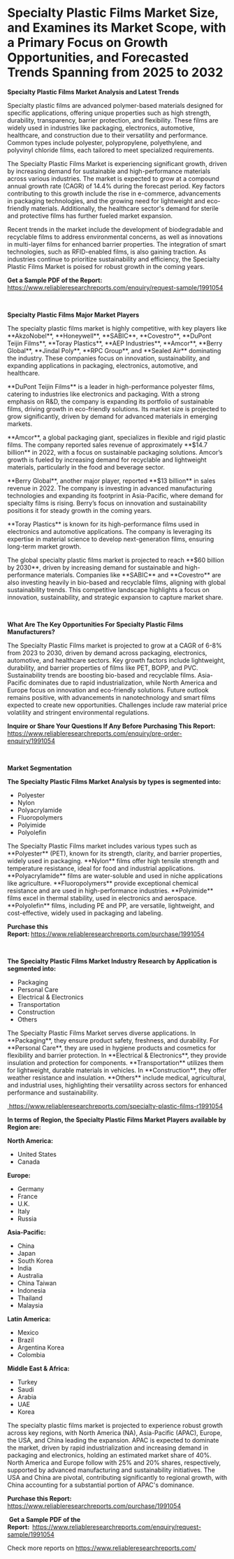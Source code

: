 <p><h1>Specialty Plastic Films Market Size, and Examines its Market Scope, with a Primary Focus on Growth Opportunities, and Forecasted Trends Spanning from 2025 to 2032</h1></p><p><strong>Specialty Plastic Films Market Analysis and Latest Trends</strong></p>
<p><p>Specialty plastic films are advanced polymer-based materials designed for specific applications, offering unique properties such as high strength, durability, transparency, barrier protection, and flexibility. These films are widely used in industries like packaging, electronics, automotive, healthcare, and construction due to their versatility and performance. Common types include polyester, polypropylene, polyethylene, and polyvinyl chloride films, each tailored to meet specialized requirements.</p><p>The Specialty Plastic Films Market is experiencing significant growth, driven by increasing demand for sustainable and high-performance materials across various industries. The market is expected to grow at a compound annual growth rate (CAGR) of 14.4% during the forecast period. Key factors contributing to this growth include the rise in e-commerce, advancements in packaging technologies, and the growing need for lightweight and eco-friendly materials. Additionally, the healthcare sector's demand for sterile and protective films has further fueled market expansion.</p><p>Recent trends in the market include the development of biodegradable and recyclable films to address environmental concerns, as well as innovations in multi-layer films for enhanced barrier properties. The integration of smart technologies, such as RFID-enabled films, is also gaining traction. As industries continue to prioritize sustainability and efficiency, the Specialty Plastic Films Market is poised for robust growth in the coming years.</p></p>
<p><strong>Get a Sample PDF of the Report:&nbsp;</strong> <a href="https://www.reliableresearchreports.com/enquiry/request-sample/1991054?utm_campaign=1581&utm_medium=2&utm_source=Github&utm_content=ia&utm_term=25012025&utm_id=specialty-plastic-films">https://www.reliableresearchreports.com/enquiry/request-sample/1991054</a></p>
<p>&nbsp;</p>
<p><strong>Specialty Plastic Films Major Market Players</strong></p>
<p><p>The specialty plastic films market is highly competitive, with key players like **AkzoNobel**, **Honeywell**, **SABIC**, **Covestro**, **DuPont Teijin Films**, **Toray Plastics**, **AEP Industries**, **Amcor**, **Berry Global**, **Jindal Poly**, **RPC Group**, and **Sealed Air** dominating the industry. These companies focus on innovation, sustainability, and expanding applications in packaging, electronics, automotive, and healthcare.</p><p>**DuPont Teijin Films** is a leader in high-performance polyester films, catering to industries like electronics and packaging. With a strong emphasis on R&D, the company is expanding its portfolio of sustainable films, driving growth in eco-friendly solutions. Its market size is projected to grow significantly, driven by demand for advanced materials in emerging markets.</p><p>**Amcor**, a global packaging giant, specializes in flexible and rigid plastic films. The company reported sales revenue of approximately **$14.7 billion** in 2022, with a focus on sustainable packaging solutions. Amcor’s growth is fueled by increasing demand for recyclable and lightweight materials, particularly in the food and beverage sector.</p><p>**Berry Global**, another major player, reported **$13 billion** in sales revenue in 2022. The company is investing in advanced manufacturing technologies and expanding its footprint in Asia-Pacific, where demand for specialty films is rising. Berry’s focus on innovation and sustainability positions it for steady growth in the coming years.</p><p>**Toray Plastics** is known for its high-performance films used in electronics and automotive applications. The company is leveraging its expertise in material science to develop next-generation films, ensuring long-term market growth.</p><p>The global specialty plastic films market is projected to reach **$60 billion by 2030**, driven by increasing demand for sustainable and high-performance materials. Companies like **SABIC** and **Covestro** are also investing heavily in bio-based and recyclable films, aligning with global sustainability trends. This competitive landscape highlights a focus on innovation, sustainability, and strategic expansion to capture market share.</p></p>
<p>&nbsp;</p>
<p><strong>What Are The Key Opportunities For Specialty Plastic Films Manufacturers?</strong></p>
<p><p>The Specialty Plastic Films market is projected to grow at a CAGR of 6-8% from 2023 to 2030, driven by demand across packaging, electronics, automotive, and healthcare sectors. Key growth factors include lightweight, durability, and barrier properties of films like PET, BOPP, and PVC. Sustainability trends are boosting bio-based and recyclable films. Asia-Pacific dominates due to rapid industrialization, while North America and Europe focus on innovation and eco-friendly solutions. Future outlook remains positive, with advancements in nanotechnology and smart films expected to create new opportunities. Challenges include raw material price volatility and stringent environmental regulations.</p></p>
<p><strong>Inquire or Share Your Questions If Any Before Purchasing This Report:</strong> <a href="https://www.reliableresearchreports.com/enquiry/pre-order-enquiry/1991054?utm_campaign=1581&utm_medium=2&utm_source=Github&utm_content=ia&utm_term=25012025&utm_id=specialty-plastic-films">https://www.reliableresearchreports.com/enquiry/pre-order-enquiry/1991054</a></p>
<p>&nbsp;</p>
<p><strong>Market Segmentation</strong></p>
<p><strong>The Specialty Plastic Films Market Analysis by types is segmented into:</strong></p>
<p><ul><li>Polyester</li><li>Nylon</li><li>Polyacrylamide</li><li>Fluoropolymers</li><li>Polyimide</li><li>Polyolefin</li></ul></p>
<p><p>The Specialty Plastic Films market includes various types such as **Polyester** (PET), known for its strength, clarity, and barrier properties, widely used in packaging. **Nylon** films offer high tensile strength and temperature resistance, ideal for food and industrial applications. **Polyacrylamide** films are water-soluble and used in niche applications like agriculture. **Fluoropolymers** provide exceptional chemical resistance and are used in high-performance industries. **Polyimide** films excel in thermal stability, used in electronics and aerospace. **Polyolefin** films, including PE and PP, are versatile, lightweight, and cost-effective, widely used in packaging and labeling.</p></p>
<p><strong>Purchase this Report:&nbsp;</strong><a href="https://www.reliableresearchreports.com/purchase/1991054?utm_campaign=1581&utm_medium=2&utm_source=Github&utm_content=ia&utm_term=25012025&utm_id=specialty-plastic-films">https://www.reliableresearchreports.com/purchase/1991054</a></p>
<p>&nbsp;</p>
<p><strong>The Specialty Plastic Films Market Industry Research by Application is segmented into:</strong></p>
<p><ul><li>Packaging</li><li>Personal Care</li><li>Electrical & Electronics</li><li>Transportation</li><li>Construction</li><li>Others</li></ul></p>
<p><p>The Specialty Plastic Films Market serves diverse applications. In **Packaging**, they ensure product safety, freshness, and durability. For **Personal Care**, they are used in hygiene products and cosmetics for flexibility and barrier protection. In **Electrical & Electronics**, they provide insulation and protection for components. **Transportation** utilizes them for lightweight, durable materials in vehicles. In **Construction**, they offer weather resistance and insulation. **Others** include medical, agricultural, and industrial uses, highlighting their versatility across sectors for enhanced performance and sustainability.</p></p>
<p><a href="https://www.reliableresearchreports.com/specialty-plastic-films-r1991054?utm_campaign=1581&utm_medium=2&utm_source=Github&utm_content=ia&utm_term=25012025&utm_id=specialty-plastic-films">&nbsp;https://www.reliableresearchreports.com/specialty-plastic-films-r1991054</a></p>
<p><strong>In terms of Region, the Specialty Plastic Films Market Players available by Region are:</strong></p>
<p>
    <p> <strong> North America: </strong>
        <ul>
            <li>United States</li>
            <li>Canada</li>
        </ul>
        </p> 
    <p> <strong> Europe: </strong>
        <ul>
            <li>Germany</li>
            <li>France</li>
            <li>U.K.</li>
            <li>Italy</li>
            <li>Russia</li>
        </ul>
        </p> 
    <p> <strong> Asia-Pacific: </strong>
        <ul>
            <li>China</li>
            <li>Japan</li>
            <li>South Korea</li>
            <li>India</li>
            <li>Australia</li>
            <li>China Taiwan</li>
            <li>Indonesia</li>
            <li>Thailand</li>
            <li>Malaysia</li>
        </ul>
        </p> 
    <p> <strong> Latin America: </strong>
        <ul>
            <li>Mexico</li>
            <li>Brazil</li>
            <li>Argentina Korea</li>
            <li>Colombia</li>
        </ul>
        </p> 
    <p> <strong> Middle East & Africa: </strong>
        <ul>
            <li>Turkey</li>
            <li>Saudi</li>
            <li>Arabia</li>
            <li>UAE</li>
            <li>Korea</li>
        </ul>
    </p>
    </p>
<p><p>The specialty plastic films market is projected to experience robust growth across key regions, with North America (NA), Asia-Pacific (APAC), Europe, the USA, and China leading the expansion. APAC is expected to dominate the market, driven by rapid industrialization and increasing demand in packaging and electronics, holding an estimated market share of 40%. North America and Europe follow with 25% and 20% shares, respectively, supported by advanced manufacturing and sustainability initiatives. The USA and China are pivotal, contributing significantly to regional growth, with China accounting for a substantial portion of APAC's dominance.</p></p>
<p><strong>Purchase this Report: </strong><a href="https://www.reliableresearchreports.com/purchase/1991054?utm_campaign=1581&utm_medium=2&utm_source=Github&utm_content=ia&utm_term=25012025&utm_id=specialty-plastic-films">https://www.reliableresearchreports.com/purchase/1991054</a></p>
<p>&nbsp;<strong>Get a Sample PDF of the Report:&nbsp;&nbsp;</strong><a href="https://www.reliableresearchreports.com/enquiry/request-sample/1991054?utm_campaign=1581&utm_medium=2&utm_source=Github&utm_content=ia&utm_term=25012025&utm_id=specialty-plastic-films">https://www.reliableresearchreports.com/enquiry/request-sample/1991054</a></p>
<p><strong></strong></p>
<p>Check more reports on <a href="https://www.reliableresearchreports.com/?utm_campaign=1581&utm_medium=2&utm_source=Github&utm_content=ia&utm_term=25012025&utm_id=specialty-plastic-films">https://www.reliableresearchreports.com/</a></p>